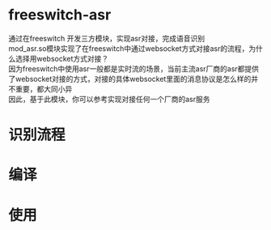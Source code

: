 # freeswitch-asr
通过在freeswitch 开发三方模块，实现asr对接，完成语音识别<br/>
mod_asr.so模块实现了在freeswitch中通过websocket方式对接asr的流程，为什么选择用websocket方式对接？<br/>
因为freeswitch中使用asr一般都是实时流的场景，当前主流asr厂商的asr都提供了websocket对接的方式，对接的具体websocket里面的消息协议是怎么样的并不重要，都大同小异<br/>
因此，基于此模块，你可以参考实现对接任何一个厂商的asr服务

# 识别流程


# 编译


# 使用



